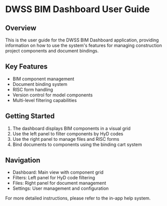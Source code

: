 # DWSS BIM Dashboard User Guide

## Overview
This is the user guide for the DWSS BIM Dashboard application, providing information on how to use the system's features for managing construction project components and document bindings.

## Key Features
- BIM component management
- Document binding system
- RISC form handling
- Version control for model components
- Multi-level filtering capabilities

## Getting Started
1. The dashboard displays BIM components in a visual grid
2. Use the left panel to filter components by HyD codes
3. Use the right panel to manage files and RISC forms
4. Bind documents to components using the binding cart system

## Navigation
- Dashboard: Main view with component grid
- Filters: Left panel for HyD code filtering
- Files: Right panel for document management
- Settings: User management and configuration

For more detailed instructions, please refer to the in-app help system.